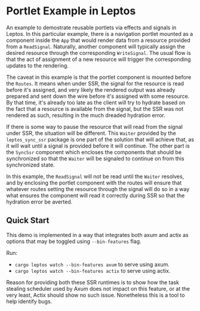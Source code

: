# Portlet Example in Leptos

An example to demostrate reusable portlets via effects and signals in
Leptos.  In this particular example, there is a navigation portlet
mounted as a component inside the `App` that would render data from a
resource provided from a `ReadSignal`.  Naturally, another component
will typically assign the desired resource through the corresponding
`WriteSignal`.  The usual flow is that the act of assignment of a new
resource will trigger the corresponding updates to the rendering.

The caveat in this example is that the portlet component is mounted
before the `Routes`.  It means when under SSR, the signal for the
resource is read before it's assigned, and very likely the rendered
output was already prepared and sent down the wire before it's assigned
with some resource.  By that time, it's already too late as the client
will try to hydrate based on the fact that a resource is available from
the signal, but the SSR was not rendered as such, resulting in the much
dreaded hydration error.

If there is some way to pause the resource that will read from the
signal under SSR, the situation will be different.  This `Waiter`
provided by the `leptos_sync_ssr` package is one part of the solution
that will achieve that, as it will wait until a signal is provided
before it will continue.  The other part is the `SyncSsr` component
which encloses the components that should be synchronized so that the
`Waiter` will be signaled to continue on from this synchronized state.

In this example, the `ReadSignal` will not be read until the `Waiter`
resolves, and by enclosing the portlet component with the routes will
ensure that whatever routes setting the resource through the signal will
do so in a way what ensures the component will read it correctly during
SSR so that the hydration error be averted.

## Quick Start

This demo is implemented in a way that integrates both axum and actix
as options that may be toggled using ``--bin-features`` flag.

Run:

- `cargo leptos watch --bin-features axum` to serve using axum.
- `cargo leptos watch --bin-features actix` to serve using actix.

Reason for providing both these SSR runtimes is to show how the task
stealing scheduler used by Axum does not impact on this feature, or at
the very least, Actix should show no such issue.  Nonetheless this is a
tool to help identify bugs.
